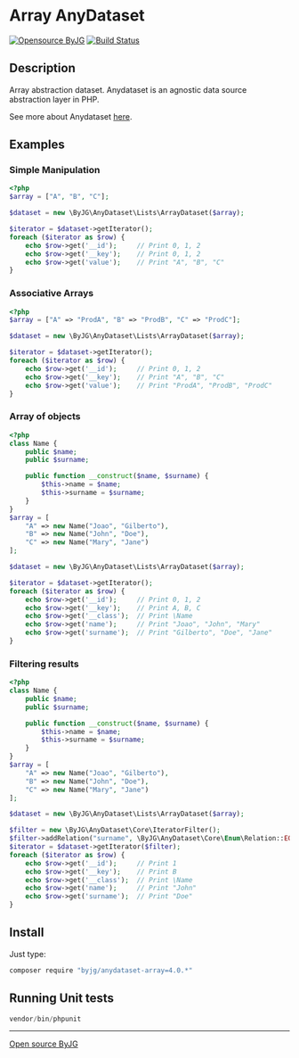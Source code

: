 # Array AnyDataset

[![Opensource ByJG](https://img.shields.io/badge/opensource-byjg.com-brightgreen.svg)](http://opensource.byjg.com)
[![Build Status](https://travis-ci.org/byjg/anydataset-array.svg?branch=master)](https://travis-ci.org/byjg/anydataset-array)

## Description

Array abstraction dataset. Anydataset is an agnostic data source abstraction layer in PHP. 

See more about Anydataset [here](https://github.com/byjg/anydataset).

## Examples

### Simple Manipulation

```php
<?php
$array = ["A", "B", "C"];

$dataset = new \ByJG\AnyDataset\Lists\ArrayDataset($array);

$iterator = $dataset->getIterator();
foreach ($iterator as $row) {
    echo $row->get('__id');     // Print 0, 1, 2
    echo $row->get('__key');    // Print 0, 1, 2
    echo $row->get('value');    // Print "A", "B", "C"
}
```

### Associative Arrays

```php
<?php
$array = ["A" => "ProdA", "B" => "ProdB", "C" => "ProdC"];

$dataset = new \ByJG\AnyDataset\Lists\ArrayDataset($array);

$iterator = $dataset->getIterator();
foreach ($iterator as $row) {
    echo $row->get('__id');     // Print 0, 1, 2
    echo $row->get('__key');    // Print "A", "B", "C"
    echo $row->get('value');    // Print "ProdA", "ProdB", "ProdC"
}
```

### Array of objects

```php
<?php
class Name {
    public $name;
    public $surname;

    public function __construct($name, $surname) {
        $this->name = $name;
        $this->surname = $surname;
    }
}
$array = [
    "A" => new Name("Joao", "Gilberto"),
    "B" => new Name("John", "Doe"),
    "C" => new Name("Mary", "Jane")
];

$dataset = new \ByJG\AnyDataset\Lists\ArrayDataset($array);

$iterator = $dataset->getIterator();
foreach ($iterator as $row) {
    echo $row->get('__id');     // Print 0, 1, 2
    echo $row->get('__key');    // Print A, B, C
    echo $row->get('__class');  // Print \Name
    echo $row->get('name');     // Print "Joao", "John", "Mary"
    echo $row->get('surname');  // Print "Gilberto", "Doe", "Jane"
}
```

### Filtering results

```php
<?php
class Name {
    public $name;
    public $surname;

    public function __construct($name, $surname) {
        $this->name = $name;
        $this->surname = $surname;
    }
}
$array = [
    "A" => new Name("Joao", "Gilberto"),
    "B" => new Name("John", "Doe"),
    "C" => new Name("Mary", "Jane")
];

$dataset = new \ByJG\AnyDataset\Lists\ArrayDataset($array);

$filter = new \ByJG\AnyDataset\Core\IteratorFilter();
$filter->addRelation("surname", \ByJG\AnyDataset\Core\Enum\Relation::EQUAL, "Doe");
$iterator = $dataset->getIterator($filter);
foreach ($iterator as $row) {
    echo $row->get('__id');     // Print 1
    echo $row->get('__key');    // Print B
    echo $row->get('__class');  // Print \Name
    echo $row->get('name');     // Print "John"
    echo $row->get('surname');  // Print "Doe"
}
```

## Install

Just type: 

```bash
composer require "byjg/anydataset-array=4.0.*"
```

## Running Unit tests


```php
vendor/bin/phpunit
```

----
[Open source ByJG](http://opensource.byjg.com)
